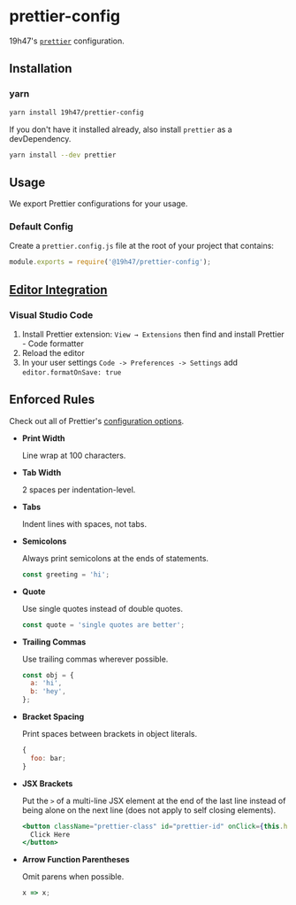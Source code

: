 # prettier-config

19h47's [`prettier`](https://prettier.io) configuration.

## Installation

### yarn

```sh
yarn install 19h47/prettier-config
```

If you don't have it installed already, also install `prettier` as a devDependency.

```sh
yarn install --dev prettier
```

## Usage

We export Prettier configurations for your usage.

### Default Config

Create a `prettier.config.js` file at the root of your project that contains:

```js
module.exports = require('@19h47/prettier-config');
```

## [Editor Integration](https://prettier.io/docs/en/editors.html)

### Visual Studio Code

1. Install Prettier extension: `View → Extensions` then find and install Prettier - Code formatter
2. Reload the editor
3. In your user settings `Code -> Preferences -> Settings` add `editor.formatOnSave: true`

## Enforced Rules

Check out all of Prettier's [configuration options](https://prettier.io/docs/en/options.html).

- **Print Width**

  Line wrap at 100 characters.

- **Tab Width**

  2 spaces per indentation-level.

- **Tabs**

  Indent lines with spaces, not tabs.

- **Semicolons**

  Always print semicolons at the ends of statements.

  ```js
  const greeting = 'hi';
  ```

- **Quote**

  Use single quotes instead of double quotes.

  ```js
  const quote = 'single quotes are better';
  ```

- **Trailing Commas**

  Use trailing commas wherever possible.

  ```js
  const obj = {
    a: 'hi',
    b: 'hey',
  };
  ```

- **Bracket Spacing**

  Print spaces between brackets in object literals.

  ```js
  {
    foo: bar;
  }
  ```

- **JSX Brackets**

  Put the `>` of a multi-line JSX element at the end of the last line instead of being alone on the next line (does not apply to self closing elements).

  ```jsx
  <button className="prettier-class" id="prettier-id" onClick={this.handleClick}>
    Click Here
  </button>
  ```

- **Arrow Function Parentheses**

  Omit parens when possible.

  ```js
  x => x;
  ```
